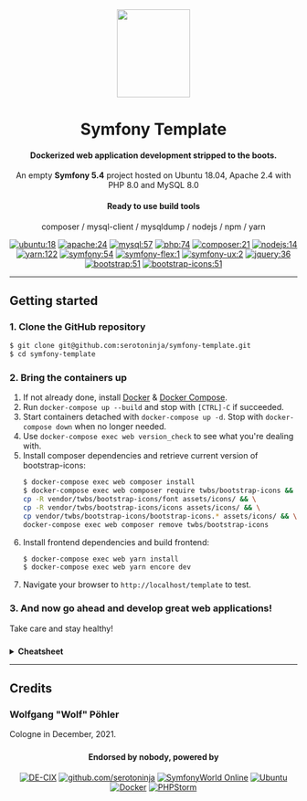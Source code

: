 <div align="center">

<a href="https://symfony.com" target="_blank">
    <img src="https://symfony.com/logos/symfony_black_03.png" width="128" height="154">
</a>

# Symfony Template

#### Dockerized web application development stripped to the boots.
An empty **Symfony 5.4** project hosted on Ubuntu 18.04, Apache 2.4 with PHP 8.0 and MySQL 8.0
#### Ready to use build tools
composer / mysql-client / mysqldump / nodejs / npm / yarn

[![ubuntu:18](https://img.shields.io/badge/ubuntu-18.04-404040.svg?style=flat-square)](https://www.ubuntu.com/)
[![apache:24](https://img.shields.io/badge/apache-2.4-79289b.svg?style=flat-square)](https://httpd.apache.org/)
[![mysql:57](https://img.shields.io/badge/mysql-8.0-aa6617.svg?style=flat-square)](https://www.mysql.com/)
[![php:74](https://img.shields.io/badge/php-7.4-4F5B93.svg?style=flat-square)](https://www.php.net/)
[![composer:21](https://img.shields.io/badge/composer-2-a35c11.svg?style=flat-square)](https://getcomposer.org/)
[![nodejs:14](https://img.shields.io/badge/nodejs-14-333333.svg?style=flat-square)](https://nodejs.org/en/)
[![yarn:122](https://img.shields.io/badge/yarn-1-29799f.svg?style=flat-square)](https://yarnpkg.com/)
[![symfony:54](https://img.shields.io/badge/symfony/*-5.4-374960.svg?style=flat-square)](https://www.symfony.com/)
[![symfony-flex:1](https://img.shields.io/badge/symfony/flex-1.17-374960.svg?style=flat-square)](https://www.symfony.com/)
[![symfony-ux:2](https://img.shields.io/badge/symfony/ux-2.0-374960.svg?style=flat-square)](https://github.com/symfony/ux)
[![jquery:36](https://img.shields.io/badge/jquery-3.6-21568d.svg?style=flat-square)](https://getbootstrap.com/)
[![bootstrap:51](https://img.shields.io/badge/bootstrap-5.1-7952b3.svg?style=flat-square)](https://getbootstrap.com/)
[![bootstrap-icons:51](https://img.shields.io/badge/bootstrap--icons-1.7-7952b3.svg?style=flat-square)](https://icons.getbootstrap.com/)
</div>

---
## Getting started
### 1. Clone the GitHub repository
```bash
$ git clone git@github.com:serotoninja/symfony-template.git
$ cd symfony-template 
```

### 2. Bring the containers up
1. If not already done, install [Docker](https://docs.docker.com/engine/install/) & [Docker Compose](https://docs.docker.com/compose/install/).
2. Run `docker-compose up --build` and stop with `[CTRL]-C` if succeeded.
3. Start containers detached with `docker-compose up -d`. Stop with `docker-compose down` when no longer needed.
4. Use `docker-compose exec web version_check` to see what you're dealing with.
5. Install composer dependencies and retrieve current version of bootstrap-icons:
    ```bash
    $ docker-compose exec web composer install 
    $ docker-compose exec web composer require twbs/bootstrap-icons && \
    cp -R vendor/twbs/bootstrap-icons/font assets/icons/ && \
    cp -R vendor/twbs/bootstrap-icons/icons assets/icons/ && \
    cp vendor/twbs/bootstrap-icons/bootstrap-icons.* assets/icons/ && \
    docker-compose exec web composer remove twbs/bootstrap-icons
    ```
6. Install frontend dependencies and build frontend:
    ```bash
    $ docker-compose exec web yarn install
    $ docker-compose exec web yarn encore dev
    ```
7. Navigate your browser to `http://localhost/template` to test.

### 3. And now go ahead and develop great web applications!
Take care and stay healthy!

###
<details>
<summary><b>Cheatsheet</b></summary>

#### Symfony command line
```bash
$ docker-compose exec web php bin/console
```
#### View web logs
```bash
$ docker-compose exec web tail -f /var/log/supervisor/supervisord.log
```
#### Build frontend in watch mode or for production
```bash
$ docker-compose exec web yarn encore dev --watch
$ docker-compose exec web yarn encore production
```
#### Restore/dump database
```bash
$ docker-compose exec web db_restore [sql_dump_file]
$ docker-compose exec web db_dump [database]
$ ls -al var/dumps
```
#### Factory reset
```bash
$ sudo rm -rf .docker assets/icons/* node_modules var/* vendor
```
</details>

---
## Credits
### Wolfgang "Wolf" Pöhler
Cologne in December, 2021.
<div align="center">

###
#### Endorsed by nobody, powered by
[![DE-CIX](https://img.shields.io/badge/Get_interconnected-DE--CIX-10404f.svg?style=flat-square)](https://www.de-cix.net/)
[![github.com/serotoninja](https://img.shields.io/badge/GitHub-serotoninja-092c62.svg?style=flat-square)](https://github.com/serotoninja)
[![SymfonyWorld Online](https://img.shields.io/badge/SymfonyWorld-Online-d50b4e.svg?style=flat-square)](https://live.symfony.com/)
[![Ubuntu](https://img.shields.io/badge/OS-Ubuntu-404040.svg?style=flat-square)](https://www.ubuntu.com/)
[![Docker](https://img.shields.io/badge/Container-Docker-1f3f8c.svg?style=flat-square)](https://www.docker.com/)
[![PHPStorm](https://img.shields.io/badge/IDE-PHPStorm-79289b.svg?style=flat-square)](https://www.docker.com/)
</div>
